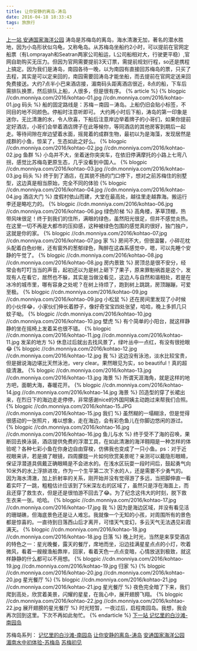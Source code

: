 ```yaml
---
title: 让你安静的离岛-涛岛
date: 2016-04-18 18:33:43
tags: 旅旅行
---
```

[上一站 安通国家海洋公园](//monniya.com/2016/03/03/angthong/)
涛岛是苏梅岛的离岛，海水清澈无加，著名的潜水胜地，因为小岛形状似乌龟，又称龟岛。从苏梅岛坐船约2小时，可以提前在官网定船票（有Lomprayah和Seatran两家公司船运，L公司船相对大，行驶更平稳）,官网自助购买无压力。但因为官网需要提前3天订票，需提前规划行程，so还是携程上搞定。因为我们是涛岛，南园各待一晚，以为南园有直接回苏梅岛的票，只买了去程，其实是可以定来回的，南园需要回涛岛才能坐船，而去提前在官网定送来回免费接送。大约7点半小巴来酒店接，湄南码头距离酒店很近，8点的船，下车后需排队换票，然后排队上船，人很多，但是很有序。
{% article %}
{% blogpic //cdn.monniya.com/2016/kohtao-01.jpg //cdn.monniya.com/2016/kohtao-01.jpg 码头 %}
船的固定路线是：苏梅－南园－涛岛。上船仍旧会贴小标签，不同目的地不同颜色。停船时注意听即可。 大约两小时后下船，涛岛的第一印象是迷你，无比清澈的水，令人欣喜，下船后注意岸边举着牌子的小哥们，如果你提前定好酒店，小哥们会举着酒店牌子在此等候你，等同酒店的其他房客到期后一起走。等待间隙在岸边望着水面，摇晃着的成群生物，最初以为是海藻，发现居然是成群的小鱼，惊呆了，生态如此之好么。 
{% blogpic //cdn.monniya.com/2016/kohtao-02.jpg //cdn.monniya.com/2016/kohtao-02.jpg 鱼群 %}
小岛并不大，坐着迷你突突车，在依旧停满摩托的小路上七弯八拐，感觉比苏梅岛更原生态，几乎没看到中国人。
{% blogpic //cdn.monniya.com/2016/kohtao-03.jpg //cdn.monniya.com/2016/kohtao-03.jpg 码头 %}
终于到了酒店，在其貌不扬的门口停下，想对之前苏梅住的别墅型，这边真是相当原始，完全不同的体验 
{% blogpic //cdn.monniya.com/2016/kohtao-04.jpg //cdn.monniya.com/2016/kohtao-04.jpg 酒店大门 %}
度假村依山而建，大堂在最高处，越往里走越靠海。搬运行李还是略吃力的。 
{% blogpic //cdn.monniya.com/2016/kohtao-06.jpg //cdn.monniya.com/2016/kohtao-06.jpg 绿色阶梯 %}
高角楼，茅草顶棚，热带风味很足！终于到我们的住所，满眼的绿色，虽然阳光很足，但并不感觉炎热。 在这里一切不再是大都市的压抑感，这种被绿色包围的感觉真的很好，独门独户，这就是你的家。
{% blogpic //cdn.monniya.com/2016/kohtao-07.jpg //cdn.monniya.com/2016/kohtao-07.jpg 家 %}
房间不大，但很温馨，小碎花枕头配着白色纱帐，还有窗外的葱郁绿色，陶醉在这森系感觉中，嗯，可以先睡个安静的午觉了。
{% blogpic //cdn.monniya.com/2016/kohtao-08.jpg //cdn.monniya.com/2016/kohtao-08.jpg 房内景致 %}
房顶总是很不安分，经常会有叮叮当当的声音，起初还以为是树上砸下了果子，原来罪魁祸首是这个，发现有人在看它，居然也不躲，其实是当做没看见，这边人与自然和谐相处，若是在冰冷的城市里，哪有容身之处呢？在树上待烦了，跑到树上跳跳，房顶蹦蹦，可爱至极。 
{% blogpic //cdn.monniya.com/2016/kohtao-09.jpg //cdn.monniya.com/2016/kohtao-09.jpg 小松鼠 %}
还在房间里发现了小时候的小伙伴😂，小家伙们伸长着脖子，像好奇宝宝四处张望，哈哈，晚上多抓几只蚊子呦。
{% blogpic //cdn.monniya.com/2016/kohtao-10.jpg //cdn.monniya.com/2016/kohtao-10.jpg 壁虎 %}
有个简单的小阳台，就这样静静的坐在摇椅上发着呆也很不错。 
{% blogpic //cdn.monniya.com/2016/kohtao-11.jpg //cdn.monniya.com/2016/kohtao-11.jpg 发呆的地方 %}
休息过后就出去找风景了，绿叶丛中一点红，有没有很抢眼😂 
{% blogpic //cdn.monniya.com/2016/kohtao-12.jpg //cdn.monniya.com/2016/kohtao-12.jpg 我 %}
这边没有泳池，淡水比较宝贵，但是据说海边堪比天然泳池，very clear。果然眼见为实，so beautiful！真的超级清澈。 
{% blogpic //cdn.monniya.com/2016/kohtao-13.jpg //cdn.monniya.com/2016/kohtao-13.jpg 海景 %}
所谓天涯海角，就是这样的地方吧，面朝大海，春暖花开。
{% blogpic //cdn.monniya.com/2016/kohtao-14.jpg //cdn.monniya.com/2016/kohtao-14.jpg 海景 %}
凹造型的穿了长裙出来，在烈日下的海边走走停停，非常感谢nice的外国阿姨主动跑过来帮我们合照。 
{% blogpic //cdn.monniya.com/2016/kohtao-15.JPG //cdn.monniya.com/2016/kohtao-15.jpg 我们 %}
虽然糊的一塌糊涂，但是觉得很感动的一张照片，难以想象，走在海边，会有彩色鱼儿在你脚边悠闲的游过。
{% blogpic //cdn.monniya.com/2016/kohtao-16.jpg //cdn.monniya.com/2016/kohtao-16.jpg 鱼儿与水 %}
终于受不了海的召唤，果断回去换泳装，酒店提供免费的浮潜工具，在如此清澈的海洋翱翔是一种怎样的体验呢？各种七彩小鱼在你身边自由穿梭，仿佛我也变成了一只小鱼。ps：对于近视眼来讲，若是摘了眼镜，四周朦胧一片如何欣赏美景呢？亲测可以戴隐形眼睛，保证浮潜道具佩戴正确眼睛是不会进水的。在浅水区玩耍一段时间后，鼓起勇气向10米外的水上浮排进攻，作为一个生平第二次下水的人，还是需要不少勇气的。因为海水清澈，加上折射率的关系，刚开始并没有觉得游了多远，当把脚伸直一看着实吓了一跳，粗粗估计应该到了5米深左右的区域了，虽然只是浮在海面上，而且还穿了救生衣，但是还是很怕游不回去了😂。为了纪念这伟大的时刻，脱下救生衣来一张。哈哈。 
{% blogpic //cdn.monniya.com/2016/kohtao-17.jpg //cdn.monniya.com/2016/kohtao-17.jpg 我 %}
因为是海边区域，并没有看见活的珊瑚礁，但海底景色还是让人难忘。我就像一个无知的小孩，对周围所有的景色都是惊喜的。一直待到日落西山后才离开，可惜天气变幻，多云天气无法遇见彩霞满天。 
{% blogpic //cdn.monniya.com/2016/kohtao-18.jpg //cdn.monniya.com/2016/kohtao-18.jpg 日落 %}
晚上时光，当然是来享受酒店的特色之一：星光晚餐，露天的餐厅，席地而坐，沿边挂满星星点点的小灯，吹着微风，看着一艘艘渔船靠岸，回家，看着天色一点点变暗，心情放送到极致，就这样静静的什么都可以不用想。 
{% blogpic //cdn.monniya.com/2016/kohtao-19.jpg //cdn.monniya.com/2016/kohtao-19.jpg 归家 %}
{% blogpic //cdn.monniya.com/2016/kohtao-20.jpg //cdn.monniya.com/2016/kohtao-20.jpg 星光餐厅 %}
{% blogpic //cdn.monniya.com/2016/kohtao-21.jpg //cdn.monniya.com/2016/kohtao-21.jpg 星光餐厅 %}
夜色完全暗了下来，我们爬到高处，欣赏着美景，闪耀的星星，在我心中，展开翅膀飞翔。
{% blogpic //cdn.monniya.com/2016/kohtao-22.jpg //cdn.monniya.com/2016/kohtao-22.jpg 展开翅膀的星光餐厅 %}
时光短暂，一夜过后，启程南园岛。我想，我会再次回到这里。下次不再如此匆忙。
{% endarticle %}
[下一站 记忆里的白沙滩-南园岛](//monniya.com/2016/05/07/nangyuan/)

苏梅岛系列：
[记忆里的白沙滩-南园岛](//monniya.com/2016/05/07/nangyuan/)
[让你安静的离岛-涛岛](//monniya.com/2016/04/18/kohtao/)
[安通国家海洋公园](//monniya.com/2016/03/03/angthong/)
[湄南水中初体验-苏梅岛](//monniya.com/2016/03/03/angthong/)
[苏梅初见](//monniya.com/2016/02/29/samui/)
